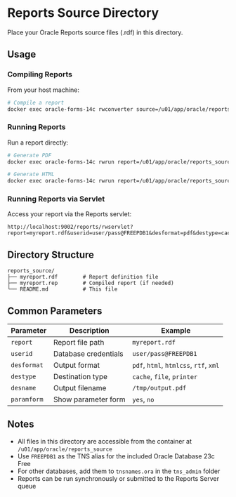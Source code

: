 # Reports Source Directory

Place your Oracle Reports source files (.rdf) in this directory.

## Usage

### Compiling Reports

From your host machine:

```bash
# Compile a report
docker exec oracle-forms-14c rwconverter source=/u01/app/oracle/reports_source/myreport.rdf dtype=rdffile dest=/u01/app/oracle/reports_source/myreport_compiled.rdf
```

### Running Reports

Run a report directly:

```bash
# Generate PDF
docker exec oracle-forms-14c rwrun report=/u01/app/oracle/reports_source/myreport.rdf userid=user/pass@FREEPDB1 destype=file desname=/tmp/output.pdf desformat=pdf

# Generate HTML
docker exec oracle-forms-14c rwrun report=/u01/app/oracle/reports_source/myreport.rdf userid=user/pass@FREEPDB1 destype=file desname=/tmp/output.html desformat=html
```

### Running Reports via Servlet

Access your report via the Reports servlet:

```
http://localhost:9002/reports/rwservlet?report=myreport.rdf&userid=user/pass@FREEPDB1&desformat=pdf&destype=cache
```

## Directory Structure

```
reports_source/
├── myreport.rdf        # Report definition file
├── myreport.rep        # Compiled report (if needed)
└── README.md           # This file
```

## Common Parameters

| Parameter | Description | Example |
|-----------|-------------|---------|
| `report` | Report file path | `myreport.rdf` |
| `userid` | Database credentials | `user/pass@FREEPDB1` |
| `desformat` | Output format | `pdf`, `html`, `htmlcss`, `rtf`, `xml` |
| `destype` | Destination type | `cache`, `file`, `printer` |
| `desname` | Output filename | `/tmp/output.pdf` |
| `paramform` | Show parameter form | `yes`, `no` |

## Notes

- All files in this directory are accessible from the container at `/u01/app/oracle/reports_source`
- Use `FREEPDB1` as the TNS alias for the included Oracle Database 23c Free
- For other databases, add them to `tnsnames.ora` in the `tns_admin` folder
- Reports can be run synchronously or submitted to the Reports Server queue
